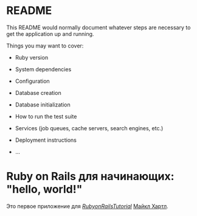 # README

This README would normally document whatever steps are necessary to get the
application up and running.

Things you may want to cover:

* Ruby version

* System dependencies

* Configuration

* Database creation

* Database initialization

* How to run the test suite

* Services (job queues, cache servers, search engines, etc.)

* Deployment instructions

* ...

# Ruby on Rails для начинающих: "hello, world!"
Это первое приложение для [*RubyonRailsTutorial*](http://www.railstutorial.org/) [Майкл Хартл](http://www.michaelhartl.com/).
